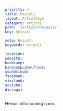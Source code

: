 ```yaml
---
priority: d
title: Heinali
layout: ArtistPage
category: artists
path: '/artists/heinali/'
key: heinali

meta: Heinali
keywords: Heinali

location: 
website: 
bandcamp: 
bandcampLabelTrack: 
soundcloud: 
facebook: 
mixcloud: 
youtube: 
discogs: 
---
```


Heinali info coming soon.

